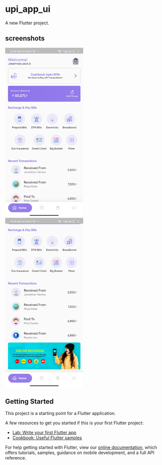 # upi_app_ui

A new Flutter project.
## screenshots
<img src="https://raw.githubusercontent.com/MovingMelody/Upi-Concept-App/main/screenshots/screenshot1.jpg" width="50%">
<img src="https://raw.githubusercontent.com/MovingMelody/Upi-Concept-App/main/screenshots/fullpage_ss.jpg" width="50%">

## Getting Started

This project is a starting point for a Flutter application.

A few resources to get you started if this is your first Flutter project:

- [Lab: Write your first Flutter app](https://flutter.dev/docs/get-started/codelab)
- [Cookbook: Useful Flutter samples](https://flutter.dev/docs/cookbook)

For help getting started with Flutter, view our
[online documentation](https://flutter.dev/docs), which offers tutorials,
samples, guidance on mobile development, and a full API reference.
